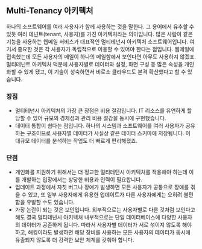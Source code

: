 ## Multi-Tenancy 아키텍처 
하나의 소프트웨어를 여러 사용자가 함께 사용하는 것을 말한다. 
그 용어에서 유추할 수 있듯 여러 테넌트(tenant, 사용자)를 가진 아키텍처라는 의미입니다. 많은 사람이 같은 기능을 사용하는 웹메일 서비스가 대표적인 멀티테넌시 아키텍처 소프트웨어입니다. 여기서 중요한 것은 각 사용자가 독립적으로 이용할 수 있어야 한다는 점입니다. 웹메일에 접속했는데 모든 사용자의 메일이 하나의 메일함에서 보인다면 아무도 사용하지 않겠죠. 멀티테넌트 아키텍처 덕분에 사용자별로 데이터와 설정, 화면 구성 등 많은 속성을 개인화할 수 있게 됐고, 이 기술이 성숙하면서 비로소 클라우드도 본격 확산했다고 할 수 있습니다.

### 장점
- 멀티테넌시 아키텍처의 가장 큰 장점은 비용 절감입니다. IT 리소스를 유연하게 할당할 수 있어 규모의 경제성과 관리 비용 절감을 동시에 구현했습니다.
- 데이터 통합이 쉽다는 점입니다. 하나의 시스템과 소프트웨어를 여러 사용자가 공유하는 구조이므로 사용자별 데이터가 사실상 같은 데이터 스키마에 저장됩니다. 이 대규모 데이터를 분석하는 작업도 더 빠르게 편리해졌죠.

### 단점
- 개인화를 지원하기 위해서는 더 정교한 멀티테턴시 아키텍처를 적용해야 하는데 이를 개발하는 입장에서는 상당한 비용과 인력이 필요합니다.
- 업데이트 과정에서 자칫 버그나 장애가 발생하면 모든 사용자가 공통으로 장애를 겪을 수 있고, 또 일부 사용자에게 유용한 업데이트가 다른 사용자에게는 오히려 불편함을 유발할 수도 있습니다.
- 가장 논란이 되는 것은 보안입니다. 외부적으로는 사용자별로 다른 것처럼 보인다고 해도 결국 멀티테넌시 아키텍처 내부적으로는 단일 데이터베이스에 다양한 사용자의 데이터가 공존하게 됩니다. 따라서 사용자별 데이터가 서로 섞이지 않도록 해야 하고, 해킹이라도 발생하면 해당 장비를 사용하는 모든 사용자의 데이터가 동시에 유출되지 않도록 더 강력한 보안 체계를 갖춰야 합니다.
